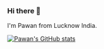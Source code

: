 ### Hi there 👋

I'm Pawan from Lucknow India.

[![Pawan's GitHub stats](https://github-readme-stats.vercel.app/api?username=carefree-ladka)](https://github.com/anuraghazra/github-readme-stats)
